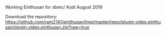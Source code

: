 Working Einthusan for xbmc/ Kodi August 2019

Download the repository: https://github.com/ram2141/einthusan/tree/master/repo/plugin.video.einthusan/plugin.video.einthusan.zip?raw=true
